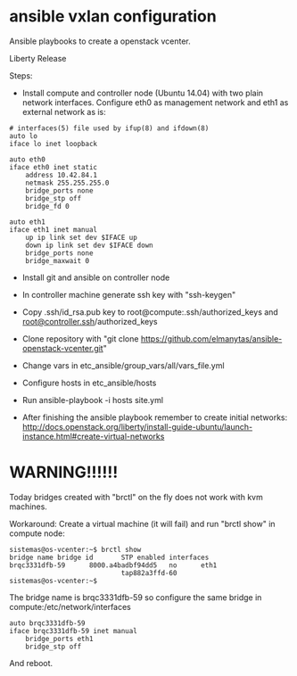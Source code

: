 # ansible vxlan configuration
Ansible playbooks to create a openstack vcenter.

Liberty Release

Steps:
* Install compute and controller node (Ubuntu 14.04) with two plain network interfaces. Configure eth0 as management network and eth1 as external network as is:
```
# interfaces(5) file used by ifup(8) and ifdown(8)
auto lo
iface lo inet loopback

auto eth0
iface eth0 inet static
    address 10.42.84.1
    netmask 255.255.255.0
    bridge_ports none
    bridge_stp off
    bridge_fd 0

auto eth1
iface eth1 inet manual
    up ip link set dev $IFACE up
    down ip link set dev $IFACE down
    bridge_ports none
    bridge_maxwait 0
```
* Install git and ansible on controller node
* In controller machine generate ssh key with "ssh-keygen"
* Copy .ssh/id_rsa.pub key to root@compute:.ssh/authorized_keys and root@controller.ssh/authorized_keys
* Clone repository with "git clone https://github.com/elmanytas/ansible-openstack-vcenter.git"
* Change vars in etc_ansible/group_vars/all/vars_file.yml
* Configure hosts in etc_ansible/hosts
* Run ansible-playbook -i hosts site.yml

* After finishing the ansible playbook remember to create initial networks: http://docs.openstack.org/liberty/install-guide-ubuntu/launch-instance.html#create-virtual-networks

# WARNING!!!!!!
Today bridges created with "brctl" on the fly does not work with kvm machines.

Workaround: Create a virtual machine (it will fail) and run "brctl show" in compute node:
```
sistemas@os-vcenter:~$ brctl show
bridge name	bridge id		STP enabled	interfaces
brqc3331dfb-59		8000.a4badbf94dd5	no		eth1
							tap882a3ffd-60
sistemas@os-vcenter:~$
```
The bridge name is brqc3331dfb-59 so configure the same bridge in compute:/etc/network/interfaces
```
auto brqc3331dfb-59
iface brqc3331dfb-59 inet manual
	bridge_ports eth1
	bridge_stp off
```
And reboot.
